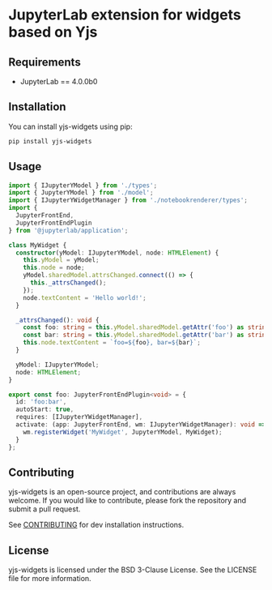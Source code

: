 # JupyterLab extension for widgets based on Yjs

## Requirements

- JupyterLab == 4.0.0b0

## Installation

You can install yjs-widgets using pip:

```bash
pip install yjs-widgets
```

## Usage

```typescript
import { IJupyterYModel } from './types';
import { JupyterYModel } from './model';
import { IJupyterYWidgetManager } from './notebookrenderer/types';
import {
  JupyterFrontEnd,
  JupyterFrontEndPlugin
} from '@jupyterlab/application';

class MyWidget {
  constructor(yModel: IJupyterYModel, node: HTMLElement) {
    this.yModel = yModel;
    this.node = node;
    yModel.sharedModel.attrsChanged.connect(() => {
      this._attrsChanged();
    });
    node.textContent = 'Hello world!';
  }

  _attrsChanged(): void {
    const foo: string = this.yModel.sharedModel.getAttr('foo') as string;
    const bar: string = this.yModel.sharedModel.getAttr('bar') as string;
    this.node.textContent = `foo=${foo}, bar=${bar}`;
  }

  yModel: IJupyterYModel;
  node: HTMLElement;
}

export const foo: JupyterFrontEndPlugin<void> = {
  id: 'foo:bar',
  autoStart: true,
  requires: [IJupyterYWidgetManager],
  activate: (app: JupyterFrontEnd, wm: IJupyterYWidgetManager): void => {
    wm.registerWidget('MyWidget', JupyterYModel, MyWidget);
  }
};
```

## Contributing

yjs-widgets is an open-source project, and contributions are always welcome. If you would like to contribute, please fork the repository and submit a pull request.

See [CONTRIBUTING](CONTRIBUTING.md) for dev installation instructions.

## License

yjs-widgets is licensed under the BSD 3-Clause License. See the LICENSE file for more information.
